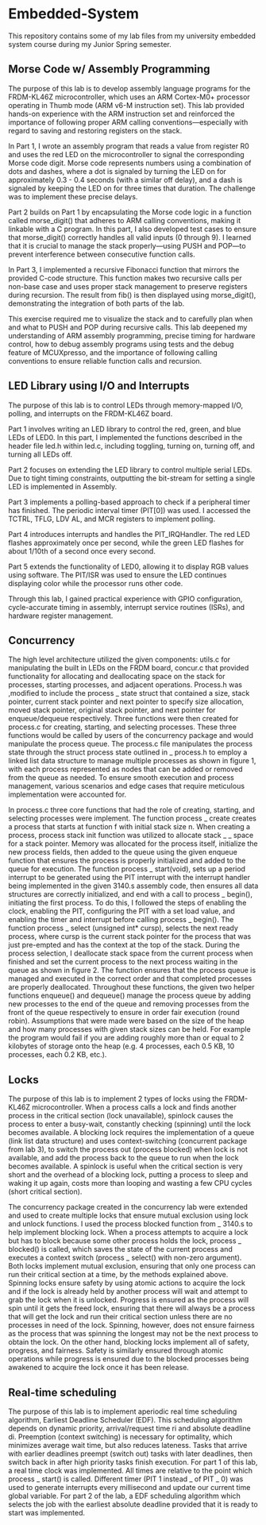 # Embedded-System
This repository contains some of my lab files from my university embedded system course during my Junior Spring semester.

## Morse Code w/ Assembly Programming
The purpose of this lab is to develop assembly language programs for the FRDM-KL46Z microcontroller, which uses an ARM Cortex-M0+ processor operating in Thumb mode (ARM v6-M instruction set). This lab provided hands-on experience with the ARM instruction set and reinforced the importance of following proper ARM calling conventions—especially with regard to saving and restoring registers on the stack. 

In Part 1, I wrote an assembly program that reads a value from register R0 and uses the red LED on the microcontroller to signal the corresponding Morse code digit. Morse code represents numbers using a combination of dots and dashes, where a dot is signaled by turning the LED on for approximately 0.3 - 0.4 seconds (with a similar off delay), and a dash is signaled by keeping the LED on for three times that duration. The challenge was to implement these precise delays. 

Part 2 builds on Part 1 by encapsulating the Morse code logic in a function called morse_digit() that adheres to ARM calling conventions, making it linkable with a C program. In this part, I also developed test cases to ensure that morse_digit() correctly handles all valid inputs (0 through 9). I learned that it is crucial to manage the stack properly—using PUSH and POP—to prevent interference between consecutive function calls. 

In Part 3, I implemented a recursive Fibonacci function that mirrors the provided C-code structure. This function makes two recursive calls per non-base case and uses proper stack management to preserve registers during recursion. The result from fib() is then displayed using morse_digit(), demonstrating the integration of both parts of the lab. 

This exercise required me to visualize the stack and to carefully plan when and what to PUSH and POP during recursive calls. This lab deepened my understanding of ARM assembly programming, precise timing for hardware control, how to debug assembly programs using tests and the debug feature of MCUXpresso, and the importance of following calling conventions to ensure reliable function calls and recursion.

## LED Library using I/O and Interrupts
The purpose of this lab is to control LEDs through memory-mapped I/O, polling, and interrupts on the FRDM-KL46Z board. 

Part 1 involves writing an LED library to control the red, green, and blue LEDs of LED0. In this part, I implemented the functions described in the header file led.h within led.c, including toggling, turning on, turning off, and turning all LEDs off. 

Part 2 focuses on extending the LED library to control multiple serial LEDs. Due to tight timing constraints, outputting the bit-stream for setting a single LED is implemented in Assembly. 

Part 3 implements a polling-based approach to check if a peripheral timer has finished. The periodic interval timer (PIT[0]) was used. I accessed the TCTRL, TFLG, LDV AL, and MCR registers to implement polling. 

Part 4 introduces interrupts and handles the PIT_IRQHandler. The red LED flashes approximately once per second, while the green LED flashes for about 1/10th of a second once every second. 

Part 5 extends the functionality of LED0, allowing it to display RGB values using software. The PIT/ISR was used to ensure the LED continues displaying color while the processor runs other code. 

Through this lab, I gained practical experience with GPIO configuration, cycle-accurate timing in assembly, interrupt service routines (ISRs), and hardware register management.

## Concurrency
The high level architecture utilized the given components: utils.c for manipulating the built in LEDs on the FRDM board, concur.c that provided functionality for allocating and deallocating space on the stack for processes, starting processes, and adjacent operations. Process.h was ,modified to include the process _ state struct that contained a size, stack pointer, current stack pointer and next pointer to specify size allocation, moved stack pointer, original stack pointer, and next pointer for enqueue/dequeue respectively. Three functions were then created for process.c for creating, starting, and selecting processes. These three functions would be called by users of the concurrency package and would manipulate the process queue. The process.c file manipulates the process state through the struct process state outlined in _ process.h to employ a linked list data structure to manage multiple processes as shown in figure 1, with each process represented as nodes that can be added or removed from the queue as needed. To ensure smooth execution and process management, various scenarios and edge cases that require meticulous implementation were accounted for.

In process.c three core functions that had the role of creating, starting, and selecting processes were implement. The function process _ create creates a process that starts at function f with initial stack size n. When creating a process, process stack init function was utilized to allocate stack _ _ space for a stack pointer. Memory was allocated for the process itself, initialize the new process fields, then added to the queue using the given enqueue function that ensures the process is properly initialized and added to the queue for execution. The function process _ start(void), sets up a period interrupt to be generated using the PIT interrupt with the interrupt handler being implemented in the given 3140.s assembly code, then ensures all data structures are correctly initialized, and end with a call to process _ begin(), initiating the first process. To do this, I followed the steps of enabling the clock, enabling the PIT, configuring the PIT with a set load value, and enabling the timer and interrupt before calling process _ begin(). The function process _ select (unsigned int* cursp), selects the next ready process, where cursp is the current stack pointer for the process that was just pre-empted and has the context at the top of the stack. During the process selection, I deallocate stack space from the current process when finished and set the current process to the next process waiting in the queue as shown in figure 2. The function ensures that the process queue is managed and executed in the correct order and that completed processes are properly deallocated. Throughout these functions, the given two helper functions enqueue() and dequeue() manage the process queue by adding new processes to the end of the queue and removing processes from the front of the queue respectively to ensure in order fair execution (round robin). Assumptions that were made were based on the size of the heap and how many processes with given stack sizes can be held. For example the program would fail if you are adding roughly more than or equal to 2 kilobytes of storage onto the heap (e.g. 4 processes, each 0.5 KB, 10 processes, each 0.2 KB, etc.).

## Locks
The purpose of this lab is to implement 2 types of locks using the FRDM-KL46Z microcontroller. When a process calls a lock and finds another process in the critical section (lock unavailable), spinlock causes the process to enter a busy-wait, constantly checking (spinning) until the lock becomes available. A blocking lock requires the implementation of a queue (link list data structure) and uses context-switching (concurrent package from lab 3), to switch the process out (process blocked) when lock is not available, and add the process back to the queue to run when the lock becomes available. A spinlock is useful when the critical section is very short and the overhead of a blocking lock, putting a process to sleep and waking it up again, costs more than looping and wasting a few CPU cycles (short critical section). 

The concurrency package created in the concurrency lab were extended and used to create multiple locks that ensure mutual exclusion using lock and unlock functions. I used the process blocked function from _ 3140.s to help implement blocking lock. When a process attempts to acquire a lock but has to block because some other process holds the lock, process _ blocked() is called, which saves the state of the current process and executes a context switch (process _ select() with non-zero argument). Both locks implement mutual exclusion, ensuring that only one process can run their critical section at a time, by the methods explained above. Spinning locks ensure safety by using atomic actions to acquire the lock and if the lock is already held by another process will wait and attempt to grab the lock when it is unlocked. Progress is ensured as the process will spin until it gets the freed lock, ensuring that there will always be a process that will get the lock and run their critical section unless there are no processes in need of the lock. Spinning, however, does not ensure fairness as the process that was spinning the longest may not be the next process to obtain the lock. On the other hand, blocking locks implement all of safety, progress, and fairness. Safety is similarly ensured through atomic operations while progress is ensured due to the blocked processes being awakened to acquire the lock once it has been release.

## Real-time scheduling
The purpose of this lab is to implement aperiodic real time scheduling algorithm, Earliest Deadline Scheduler (EDF). This scheduling algorithm depends on dynamic priority, arrival/request time ri and absolute deadline di. Preemption (context switching) is necessary for optimality, which minimizes average wait time, but also reduces lateness. Tasks that arrive with earlier deadlines preempt (switch out) tasks with later deadlines, then switch back in after high priority tasks finish execution. For part 1 of this lab, a real time clock was implemented. All times are relative to the point which process _ start() is called.  Different timer (PIT 1 instead _ of PIT _ 0) was used to generate interrupts every millisecond and update our current time global variable. For part 2 of the lab, a EDF scheduling algorithm which selects the job with the earliest absolute deadline provided that it is ready to start was implemented.
